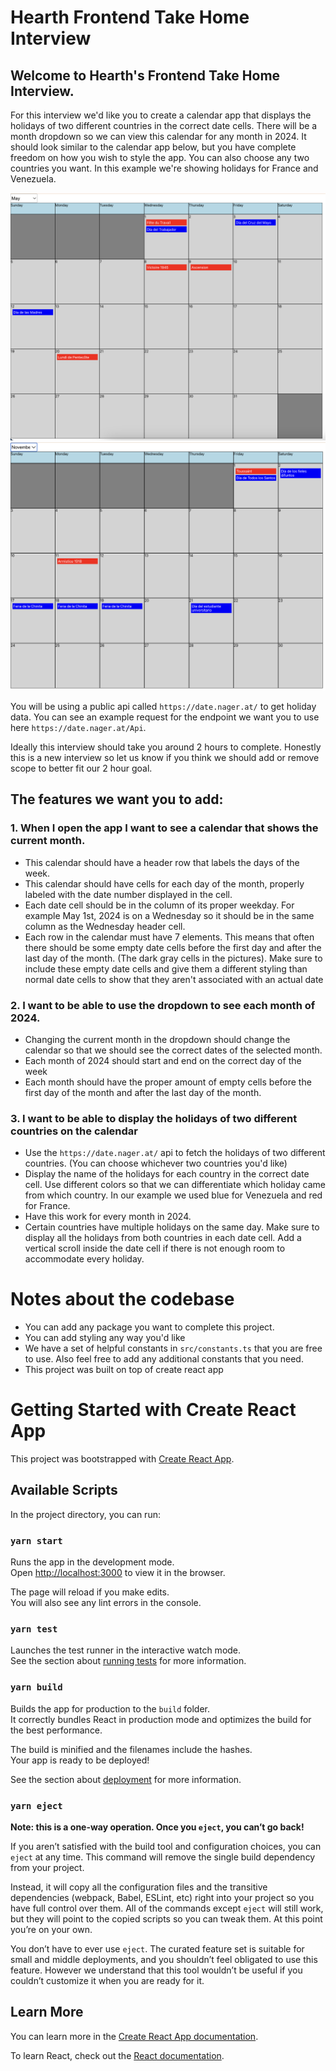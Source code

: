 # Hearth Frontend Take Home Interview
## Welcome to Hearth's Frontend Take Home Interview. 

For this interview we'd like you to create a calendar app that displays the holidays of two different countries in the correct date cells. There will be a month dropdown so we can view this calendar for any month in 2024. It should look similar to the calendar app below, but you have complete freedom on how you wish to style the app. You can also choose any two countries you want. In this example we're showing holidays for France and Venezuela.

![Example Image](ExampleCalendarMay.png)
![Example Image](ExampleCalendarNovember.png)

You will be using a public api called `https://date.nager.at/` to get holiday data. You can see an example request for the endpoint we want you to use here `https://date.nager.at/Api`. 

Ideally this interview should take you around 2 hours to complete. Honestly this is a new interview so let us know if you think we should add or remove scope to better fit our 2 hour goal.

## The features we want you to add:
### 1. When I open the app I want to see a calendar that shows the current month. 
* This calendar should have a header row that labels the days of the week. 
* This calendar should have cells for each day of the month, properly labeled with the date number displayed in the cell. 
* Each date cell should be in the column of its proper weekday. For example May 1st, 2024 is on a Wednesday so it should be in the same column as the Wednesday header cell.
* Each row in the calendar must have 7 elements. This means that often there should be some empty date cells before the first day and after the last day of the month. (The dark gray cells in the pictures). Make sure to include these empty date cells and give them a different styling than normal date cells to show that they aren't associated with an actual date

### 2. I want to be able to use the dropdown to see each month of 2024.
* Changing the current month in the dropdown should change the calendar so that we should see the correct dates of the selected month.
* Each month of 2024 should start and end on the correct day of the week
* Each month should have the proper amount of empty cells before the first day of the month and after the last day of the month.

### 3. I want to be able to display the holidays of two different countries on the calendar
* Use the `https://date.nager.at/` api to fetch the holidays of two different countries. (You can choose whichever two countries you'd like)
* Display the name of the holidays for each country in the correct date cell. Use different colors so that we can differentiate which holiday came from which country. In our example we used blue for Venezuela and red for France.
* Have this work for every month in 2024.
* Certain countries have multiple holidays on the same day. Make sure to display all the holidays from both countries in each date cell. Add a vertical scroll inside the date cell if there is not enough room to accommodate every holiday.

# Notes about the codebase
* You can add any package you want to complete this project.
* You can add styling any way you'd like
* We have a set of helpful constants in `src/constants.ts` that you are free to use. Also feel free to add any additional constants that you need.
* This project was built on top of create react app


# Getting Started with Create React App

This project was bootstrapped with [Create React App](https://github.com/facebook/create-react-app).

## Available Scripts

In the project directory, you can run:

### `yarn start`

Runs the app in the development mode.\
Open [http://localhost:3000](http://localhost:3000) to view it in the browser.

The page will reload if you make edits.\
You will also see any lint errors in the console.

### `yarn test`

Launches the test runner in the interactive watch mode.\
See the section about [running tests](https://facebook.github.io/create-react-app/docs/running-tests) for more information.

### `yarn build`

Builds the app for production to the `build` folder.\
It correctly bundles React in production mode and optimizes the build for the best performance.

The build is minified and the filenames include the hashes.\
Your app is ready to be deployed!

See the section about [deployment](https://facebook.github.io/create-react-app/docs/deployment) for more information.

### `yarn eject`

**Note: this is a one-way operation. Once you `eject`, you can’t go back!**

If you aren’t satisfied with the build tool and configuration choices, you can `eject` at any time. This command will remove the single build dependency from your project.

Instead, it will copy all the configuration files and the transitive dependencies (webpack, Babel, ESLint, etc) right into your project so you have full control over them. All of the commands except `eject` will still work, but they will point to the copied scripts so you can tweak them. At this point you’re on your own.

You don’t have to ever use `eject`. The curated feature set is suitable for small and middle deployments, and you shouldn’t feel obligated to use this feature. However we understand that this tool wouldn’t be useful if you couldn’t customize it when you are ready for it.

## Learn More

You can learn more in the [Create React App documentation](https://facebook.github.io/create-react-app/docs/getting-started).

To learn React, check out the [React documentation](https://reactjs.org/).
